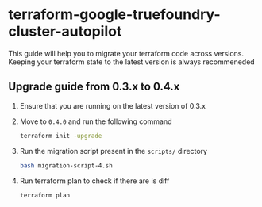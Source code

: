 # terraform-google-truefoundry-cluster-autopilot

This guide will help you to migrate your terraform code across versions. Keeping your terraform state to the latest version is always recommeneded

## Upgrade guide from 0.3.x to 0.4.x

1. Ensure that you are running on the latest version of 0.3.x
2. Move to `0.4.0` and run the following command

    ```bash
    terraform init -upgrade
    ```

3. Run the migration script present in the `scripts/` directory

    ```bash
    bash migration-script-4.sh
    ```

4. Run terraform plan to check if there are is diff

    ```bash
    terraform plan
    ```
